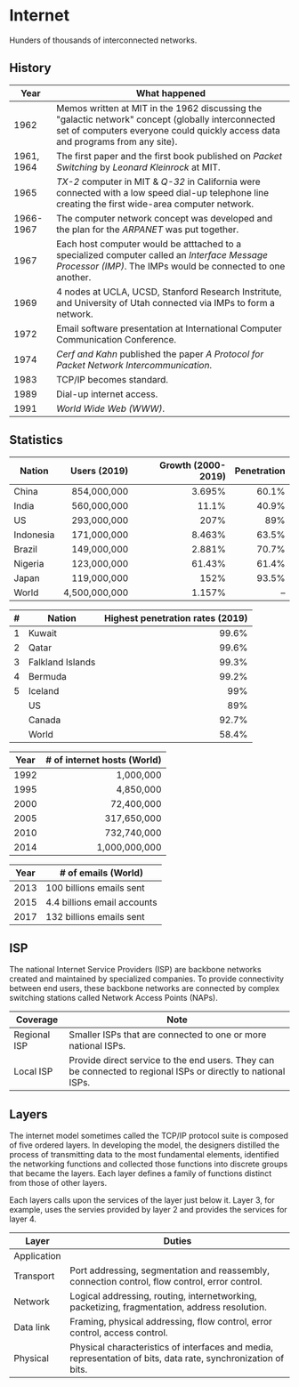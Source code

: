 # Internet

Hunders of thousands of interconnected networks.

## History

| Year | What happened |
| --- | --- |
| 1962 | Memos written at MIT in the 1962 discussing the "galactic network" concept (globally interconnected set of computers everyone could quickly access data and programs from any site). |
| 1961, 1964 | The first paper and the first book published on *Packet Switching* by *Leonard Kleinrock* at MIT. |
| 1965 | *TX-2* computer in MIT & *Q-32* in California were connected with a low speed dial-up telephone line creating the first wide-area computer network. |
| 1966-1967 | The computer network concept was developed and the plan for the *ARPANET* was put together. |
| 1967 | Each host computer would be atttached to a specialized computer called an *Interface Message Processor (IMP)*. The IMPs would be connected to one another. |
| 1969 | 4 nodes at UCLA, UCSD, Stanford Research Instritute, and University of Utah connected via IMPs to form a network. |
| 1972 | Email software presentation at International Computer Communication Conference. |
| 1974 | *Cerf and Kahn* published the paper *A Protocol for Packet Network Intercommunication*. |
| 1983 | TCP/IP becomes standard. |
| 1989 | Dial-up internet access. |
| 1991 | *World Wide Web (WWW)*. |

## Statistics

| Nation | Users (2019) | Growth (2000-2019) | Penetration |
| --- | ---: | ---: | ---: |
| China | 854,000,000 | 3.695% | 60.1% |
| India | 560,000,000 | 11.1% | 40.9% |
| US | 293,000,000 | 207% | 89% |
| Indonesia | 171,000,000 | 8.463% | 63.5% |
| Brazil | 149,000,000 | 2.881% | 70.7% |
| Nigeria | 123,000,000 | 61.43% | 61.4% |
| Japan | 119,000,000 | 152% | 93.5% |
| World | 4,500,000,000 | 1.157% | &ndash; |

| # | Nation | Highest penetration rates (2019) |
| ---: |  --- | ---: |
| 1 | Kuwait | 99.6% |
| 2 | Qatar | 99.6% |
| 3 | Falkland Islands | 99.3% |
| 4 | Bermuda | 99.2% |
| 5 | Iceland | 99% |
| | US | 89% |
| | Canada | 92.7% |
| | World | 58.4% |

| Year | # of internet hosts (World) |
| --- | ---: |
| 1992 | 1,000,000 |
| 1995 | 4,850,000 |
| 2000 | 72,400,000 |
| 2005 | 317,650,000 |
| 2010 | 732,740,000 |
| 2014 | 1,000,000,000 |

| Year | # of emails (World) |
| --- | --- |
| 2013 | 100 billions emails sent |
| 2015 | 4.4 billions email accounts |
| 2017 | 132 billions emails sent |

## ISP

The national Internet Service Providers (ISP) are backbone networks created and
maintained by specialized companies. To provide connectivity between end users,
these backbone networks are connected by complex switching stations called
Network Access Points (NAPs).

| Coverage | Note |
| --- | --- |
| Regional ISP | Smaller ISPs that are connected to one or more national ISPs. |
| Local ISP | Provide direct service to the end users. They can be connected to regional ISPs or directly to national ISPs. |

## Layers

The internet model sometimes called the TCP/IP protocol suite is composed of
five ordered layers. In developing the model, the designers distilled the
process of transmitting data to the most fundamental elements, identified the
networking functions and collected those functions into discrete groups that
became the layers. Each layer defines a family of functions distinct from those
of other layers.

Each layers calls upon the services of the layer just below it. Layer 3, for
example, uses the servies provided by layer 2 and provides the services for
layer 4.

| Layer | Duties |
| --- | --- |
| Application | |
| Transport | Port addressing, segmentation and reassembly, connection control, flow control, error control. |
| Network | Logical addressing, routing, internetworking, packetizing, fragmentation, address resolution. |
| Data link | Framing, physical addressing, flow control, error control, access control. |
| Physical | Physical characteristics of interfaces and media, representation of bits, data rate, synchronization of bits. |
